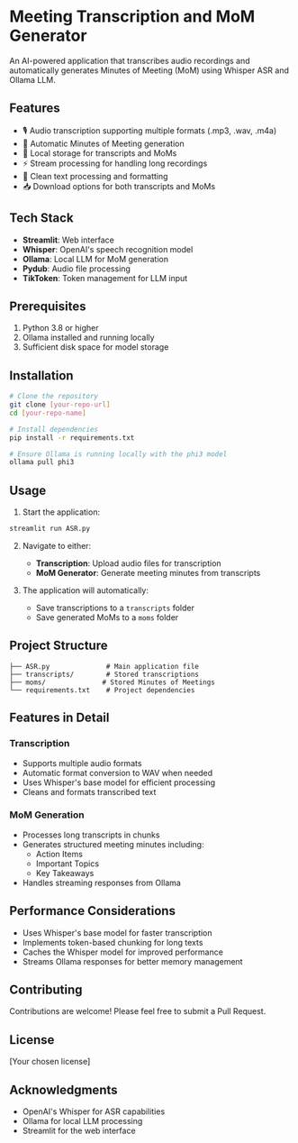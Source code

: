 # Meeting Transcription and MoM Generator

An AI-powered application that transcribes audio recordings and automatically generates Minutes of Meeting (MoM) using Whisper ASR and Ollama LLM.

## Features

- 🎙️ Audio transcription supporting multiple formats (.mp3, .wav, .m4a)
- 📝 Automatic Minutes of Meeting generation
- 💾 Local storage for transcripts and MoMs
- ⚡ Stream processing for handling long recordings
- 🔄 Clean text processing and formatting
- 📥 Download options for both transcripts and MoMs

## Tech Stack

- **Streamlit**: Web interface
- **Whisper**: OpenAI's speech recognition model
- **Ollama**: Local LLM for MoM generation
- **Pydub**: Audio file processing
- **TikToken**: Token management for LLM input

## Prerequisites

1. Python 3.8 or higher
2. Ollama installed and running locally
3. Sufficient disk space for model storage

## Installation

```bash
# Clone the repository
git clone [your-repo-url]
cd [your-repo-name]

# Install dependencies
pip install -r requirements.txt

# Ensure Ollama is running locally with the phi3 model
ollama pull phi3
```

## Usage

1. Start the application:
```bash
streamlit run ASR.py
```

2. Navigate to either:
   - **Transcription**: Upload audio files for transcription
   - **MoM Generator**: Generate meeting minutes from transcripts

3. The application will automatically:
   - Save transcriptions to a `transcripts` folder
   - Save generated MoMs to a `moms` folder

## Project Structure

```
├── ASR.py              # Main application file
├── transcripts/        # Stored transcriptions
├── moms/              # Stored Minutes of Meetings
└── requirements.txt    # Project dependencies
```

## Features in Detail

### Transcription
- Supports multiple audio formats
- Automatic format conversion to WAV when needed
- Uses Whisper's base model for efficient processing
- Cleans and formats transcribed text

### MoM Generation
- Processes long transcripts in chunks
- Generates structured meeting minutes including:
  - Action Items
  - Important Topics
  - Key Takeaways
- Handles streaming responses from Ollama

## Performance Considerations

- Uses Whisper's base model for faster transcription
- Implements token-based chunking for long texts
- Caches the Whisper model for improved performance
- Streams Ollama responses for better memory management

## Contributing

Contributions are welcome! Please feel free to submit a Pull Request.

## License

[Your chosen license]

## Acknowledgments

- OpenAI's Whisper for ASR capabilities
- Ollama for local LLM processing
- Streamlit for the web interface